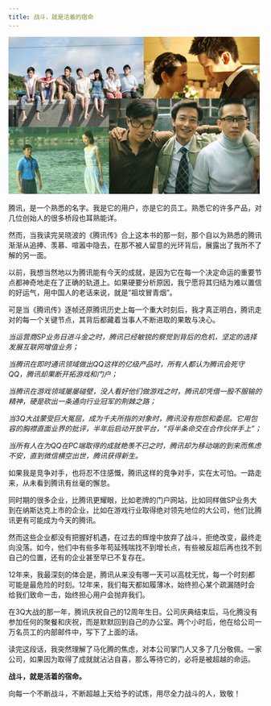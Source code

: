 ```yaml
---
title: 战斗，就是活着的宿命
---
```


![腾讯传](/img/2013-05-22.jpg "中国合伙人")

腾讯，是一个熟悉的名字。我是它的用户，亦是它的员工。熟悉它的许多产品，对几位创始人的很多桥段也耳熟能详。

然而，当我读完吴晓波的《腾讯传》合上这本书的那一刻，那个自以为熟悉的腾讯渐渐从追捧、羡慕、喧嚣中隐去，在那不被人留意的光环背后，展露出了我所不了解的另一面。

以前，我想当然地以为腾讯能有今天的成就，是因为它在每一个决定命运的重要节点都神奇地走在了正确的轨道上。如果硬要分析原因，我宁愿将其归结为难以置信的好运气，用中国人的老话来说，就是“祖坟冒青烟”。

可是当《腾讯传》逐帧还原腾讯历史上每一个重大时刻后，我才真正明白，腾讯走对的每一个关键节点，其背后都藏着当事人不断进取的果敢与决心。

*当运营商SP业务日进斗金之时，腾讯已经敏锐的察觉到背后的危机，坚定的选择发展互联网增值业务；*

*当腾讯在即时通讯领域做出QQ这样的亿级产品时，所有人都认为腾讯会死守QQ，腾讯却果断开拓游戏和门户；*

*当腾讯在游戏领域屡屡碰壁，没人看好他们做游戏之时，腾讯却凭借一股不服输的精神，硬是砍出一条通向行业冠军的荆棘之路；*

*当3Q大战蒙受巨大冤屈，成为千夫所指的对象时，腾讯没有抱怨和委屈。它用包容的胸襟直面业界的批评，半年后启动开放平台，“将半条命交在合作伙伴手上”；*

*当所有人在为QQ在PC端取得的成就艳羡不已之时，腾讯却为移动端的到来而焦虑不安，直到微信横空出世，腾讯获得新生。*

如果我是竞争对手，也将忍不住感慨，腾讯这样的竞争对手，实在太可怕。一路走来，从未看到腾讯有丝毫的懈怠。

同时期的很多企业，比腾讯更耀眼，比如老牌的门户网站，比如同样做SP业务大到在纳斯达克上市的企业，比如在游戏行业取得绝对领先地位的大公司，他们比腾讯更有可能成为今天的腾讯。

然而这些企业都没有把握好机遇，在过去的辉煌中放弃了战斗，拒绝改变，最终走向没落。如今，他们中有些多年苟延残喘找不到增长点，有些被反超后再也找不到自己的位置，还有的企业甚至早已不复存在。



12年来，我最深刻的体会是，腾讯从来没有哪一天可以高枕无忧，每一个时刻都可能是最危险的时刻。12年来，我们每天都如履薄冰，始终担心某个疏漏随时会给我们致命一击，始终担心用户会抛弃我们。

在3Q大战的那一年，腾讯庆祝自己的12周年生日。公司庆典结束后，马化腾没有参加任何的聚餐和庆祝，而是默默回到自己的办公室。两个小时后，他在给公司一万名员工的内部邮件中，写下了上面的话。

读完这段话，我突然理解了马化腾的焦虑，对本公司掌门人又多了几分敬佩。一家公司，如果因为取得了成就就沾沾自喜，那么等待它的，必将是被超越的命运。


**战斗，就是活着的宿命。**


向每一个不断战斗，不断超越上天给予的试炼，用尽全力战斗的人，致敬！